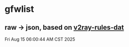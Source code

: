 # gfwlist
## raw -> json, based on [v2ray-rules-dat](https://github.com/Loyalsoldier/v2ray-rules-dat)
Fri Aug 15 06:00:44 AM CST 2025

